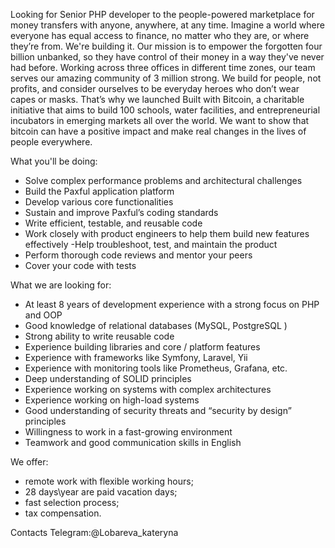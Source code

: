 Looking for Senior PHP developer to the people-powered marketplace for money transfers with anyone, anywhere, at any time. Imagine a world where everyone has equal access to finance, no matter who they are, or where they’re from. We're building it. Our mission is to empower the forgotten four billion unbanked, so they have control of their money in a way they've never had before.
Working across three offices in different time zones, our team serves our amazing community of 3 million strong. We build for people, not profits, and consider ourselves to be everyday heroes who don’t wear capes or masks. That’s why we launched Built with Bitcoin, a charitable initiative that aims to build 100 schools, water facilities, and entrepreneurial incubators in emerging markets all over the world. We want to show that bitcoin can have a positive impact and make real changes in the lives of people everywhere.

What you'll be doing:

- Solve complex performance problems and architectural challenges
- Build the Paxful application platform
- Develop various core functionalities
- Sustain and improve Paxful’s coding standards
- Write efficient, testable, and reusable code
- Work closely with product engineers to help them build new features effectively -Help troubleshoot, test, and maintain the product
- Perform thorough code reviews and mentor your peers
- Cover your code with tests

What we are looking for:

- At least 8 years of development experience with a strong focus on PHP and OOP
- Good knowledge of relational databases (MySQL, PostgreSQL )
- Strong ability to write reusable code
- Experience building libraries and core / platform features
- Experience with frameworks like Symfony, Laravel, Yii
- Experience with monitoring tools like Prometheus, Grafana, etc.
- Deep understanding of SOLID principles
- Experience working on systems with complex architectures
- Experience working on high-load systems
- Good understanding of security threats and “security by design” principles
- Willingness to work in a fast-growing environment
- Teamwork and good communication skills in English

We offer:

- remote work with flexible working hours;
- 28 days\year are paid vacation days;
- fast selection process;
- tax compensation.

Contacts Telegram:@Lobareva_kateryna

